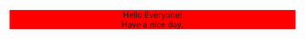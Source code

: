 
<html>
  <head>
    <title>HELLO WORLD</title><style type="text/css">
    p {
    background-color: red;
    text-align: center;}
    </style></head>
  <body>
    <p> Hello Everyone!<br/>
      Have a nice day.</p>
  </body>
</html>

